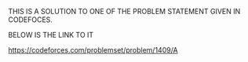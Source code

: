    THIS IS A SOLUTION TO ONE OF THE PROBLEM STATEMENT GIVEN IN CODEFOCES.
   
   BELOW IS THE LINK TO IT
   
   https://codeforces.com/problemset/problem/1409/A
